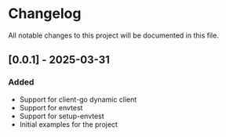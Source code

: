 # Changelog

All notable changes to this project will be documented in this file.

## [0.0.1] - 2025-03-31

### Added
- Support for client-go dynamic client
- Support for envtest
- Support for setup-envtest
- Initial examples for the project